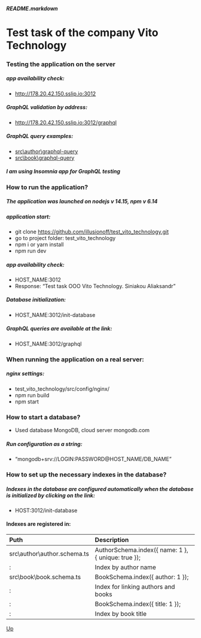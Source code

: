 <a id="anchor"></a>
##### README.markdown

Test task of the company Vito Technology
=============


### Testing the application on the server

##### app availability check:
* http://178.20.42.150.sslip.io:3012

##### GraphQL validation by address:
* http://178.20.42.150.sslip.io:3012/graphql

##### GraphQL query examples:
* [src\author\graphql-query](https://github.com/illusionoff/test_vito_technology/tree/main/src/author/graphql-query)
*  [src\book\graphql-query](https://github.com/illusionoff/test_vito_technology/tree/main/src/book/graphql-query)
##### I am using Insomnia app for GraphQL testing



### How to run the application? 

##### The application was launched on nodejs  v 14.15, npm v 6.14 

##### application start:
* git clone https://github.com/illusionoff/test_vito_technology.git
* go to project folder: test_vito_technology
* npm i		or yarn install
* npm run dev

##### app availability check:
* HOST_NAME:3012
* Response: “Test task ООО Vito Technology. Siniakou Aliaksandr”

##### Database initialization:
* HOST_NAME:3012/init-database

##### GraphQL queries are available at the link:
* HOST_NAME:3012/graphql


### When running the application on a real server:


##### nginx settings: 
* test_vito_technology/src/config/nginx/
* npm run build
* npm start

### How to start a database?

* Used database MongoDB, cloud server mongodb.com


##### Run configuration as a string: 
* “mongodb+srv://LOGIN:PASSWORD@HOST_NAME/DB_NAME”



### How to set up the necessary indexes in the database?

##### Indexes in the database are configured automatically when the database is initialized by clicking on the link:
* HOST:3012/init-database


#### Indexes are registered in:

Puth | Description
:----|:---------
src\author\author.schema.ts | AuthorSchema.index({ name: 1 }, { unique: true });
 : |  Index by author name
src\book\book.schema.ts | BookSchema.index({ author: 1 });
: | Index for linking authors and books
: | BookSchema.index({ title: 1 });
: | Index by book title

[Up](#anchor)